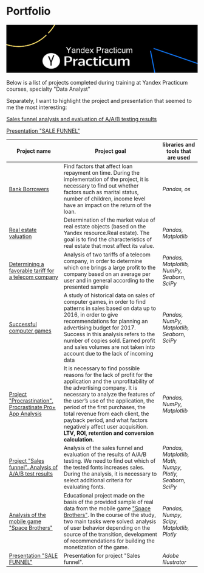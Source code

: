 # Portfolio

[![Yandex.Praktikum](https://github.com/aegorovspb/yandex_data_analyst_projects_eng/blob/main/yp_logo.jpeg)](https://praktikum.yandex.ru/)

Below is a list of projects completed during training at Yandex Practicum courses, specialty "Data Analyst"

Separately, I want to highlight the project and presentation that seemed to me the most interesting:

[Sales funnel analysis and evaluation of A/A/B testing results](https://github.com/aegorovspb/yandex_data_analyst_projects_eng/blob/main/08_aab_test_app.ipynb)

[Presentation "SALE FUNNEL"](https://github.com/aegorovspb/yandex_data_analyst_projects_eng/tree/main/08_aab_test_presentation)


Project name |  Project goal    | libraries and tools that are used
-----------------|------------|------------------------
[Bank Borrowers](https://github.com/aegorovspb/yandex_data_analyst_projects_eng/blob/main/01_bank_borrowers.ipynb) | Find factors that affect loan repayment on time. During the implementation of the project, it is necessary to find out whether factors such as marital status, number of children, income level have an impact on the return of the loan. | *Pandas, os*
[Real estate valuation](https://github.com/aegorovspb/yandex_data_analyst_projects_eng/blob/main/02_real_estate_appraisal.ipynb) | Determination of the market value of real estate objects (based on the Yandex resource.Real estate). The goal is to find the characteristics of real estate that most affect its value. | *Pandas, Matplotlib*
[Determining a favorable tariff for a telecom company](https://github.com/aegorovspb/yandex_data_analyst_projects_eng/blob/main/03_tariffs_for_telecom_companies.ipynb) | Analysis of two tariffs of a telecom company, in order to determine which one brings a large profit to the company based on an average per user and in general according to the presented sample | *Pandas, Matplotlib, NumPy, Seaborn, SciPy*
[Successful computer games](https://github.com/aegorovspb/yandex_data_analyst_projects_eng/blob/main/04_analysis_of_sales_computer_games.ipynb) | A study of historical data on sales of computer games, in order to find patterns in sales based on data up to 2016, in order to give recommendations for planning an advertising budget for 2017. Success in this analysis refers to the number of copies sold. Earned profit and sales volumes are not taken into account due to the lack of incoming data | *Pandas, NumPy, Matplotlib, Seaborn, SciPy*
[Project "Procrastination". Procrastinate Pro+ App Analysis](https://github.com/aegorovspb/yandex_data_analyst_projects_eng/blob/main/05_procrastinate_app_analysis.ipynb) | It is necessary to find possible reasons for the lack of profit for the application and the unprofitability of the advertising company. It is necessary to analyze the features of the user’s use of the application, the period of the first purchases, the total revenue from each client, the payback period, and what factors negatively affect user acquisition. **LTV, ROI, retention and conversion calculation.** | *Pandas, NumPy, Matplotlib*
[Project "Sales funnel". Analysis of A/A/B test results](https://github.com/aegorovspb/yandex_data_analyst_projects_eng/blob/main/08_aab_test_app.ipynb) | Analysis of the sales funnel and evaluation of the results of A/A/B testing. We need to find out which of the tested fonts increases sales. During the analysis, it is necessary to select additional criteria for evaluating fonts. | *Pandas, Matplotlib, Math, Numpy, Plotly, Seaborn, SciPy*
[Analysis of the mobile game "Space Brothers"](https://github.com/aegorovspb/yandex_data_analyst_projects_eng/blob/main/08_aab_test_app.ipynb) | Educational project made on the basis of the provided sample of real data from the mobile game ["Space Brothers"](https://www.youtube.com/watch?v=sqK6iCaiuL8). In the course of the study, two main tasks were solved: analysis of user behavior depending on the source of the transition, development of recommendations for building the monetization of the game. | *Pandas, Numpy, Scipy, Matplotlib, Plotly*
[Presentation "SALE FUNNEL"](https://github.com/aegorovspb/yandex_data_analyst_projects_eng/tree/main/08_aab_test_presentation) | Presentation for project "Sales funnel". | *Adobe Illustrator*

